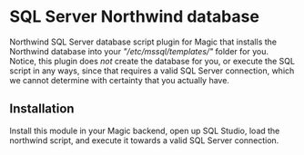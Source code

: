 # SQL Server Northwind database

Northwind SQL Server database script plugin for Magic that installs the Northwind database into
your _"/etc/mssql/templates/"_ folder for you. Notice, this plugin does _not_ create
the database for you, or execute the SQL script in any ways, since that requires a valid
SQL Server connection, which we cannot determine with certainty that you actually have.

## Installation

Install this module in your Magic backend, open up SQL Studio, load the northwind script,
and execute it towards a valid SQL Server connection.
